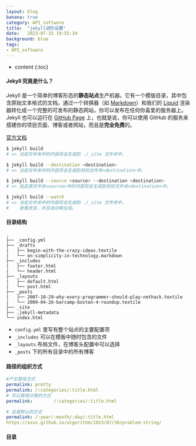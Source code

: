 ```yaml
---
layout: blog
banana: true
category: API_software
title:  "jekyll进阶设置"
date:   2023-07-31 19:55:34
background: blue
tags:
- API_software
---
```


* content
{:toc}
#### Jekyll 究竟是什么？

Jekyll 是一个简单的博客形态的**静态站点**生产机器。它有一个模版目录，其中包含原始文本格式的文档，通过一个转换器（如 [Markdown](http://daringfireball.net/projects/markdown/)）和我们的 [Liquid](https://github.com/Shopify/liquid/wiki) 渲染器转化成一个完整的可发布的静态网站，你可以发布在任何你喜爱的服务器上。Jekyll 也可以运行在 [GitHub Page](http://pages.github.com/) 上，也就是说，你可以使用 GitHub 的服务来搭建你的项目页面、博客或者网站，而且是**完全免费**的。

[官方文档](http://jekyllcn.com/docs/)



```bash
$ jekyll build
# => 当前文件夹中的内容将会生成到 ./_site 文件夹中。

$ jekyll build --destination <destination>
# => 当前文件夹中的内容将会生成到目标文件夹<destination>中。

$ jekyll build --source <source> --destination <destination>
# => 指定源文件夹<source>中的内容将会生成到目标文件夹<destination>中。

$ jekyll build --watch
# => 当前文件夹中的内容将会生成到 ./_site 文件夹中，
#    查看改变，并且自动再生成。
```





#### 目录结构

```
.
├── _config.yml
├── _drafts
|   ├── begin-with-the-crazy-ideas.textile
|   └── on-simplicity-in-technology.markdown
├── _includes
|   ├── footer.html
|   └── header.html
├── _layouts
|   ├── default.html
|   └── post.html
├── _posts
|   ├── 2007-10-29-why-every-programmer-should-play-nethack.textile
|   └── 2009-04-26-barcamp-boston-4-roundup.textile
├── _site
├── .jekyll-metadata
└── index.html
```

- `config.yml` 里写有整个站点的主要配置项
- `_includes` 可以在模板中随时包含的文件
- `_layouts` 布局文件，在博客头配置中可以选择
- `_posts` 下的所有目录中的所有博客



#### 路径的组织方式

```yaml
#产生路径方式
permalink: pretty
permalink: /:categories/:title.html
# 可以使用分类的方式
permalink:        /:categories/:title.html

# 这是默认的方式
permalink: /:year/:month/:day/:title.html
https://xxxx.github.io/algorithm/2023/07/30/problem-string/

```







#### 目录



